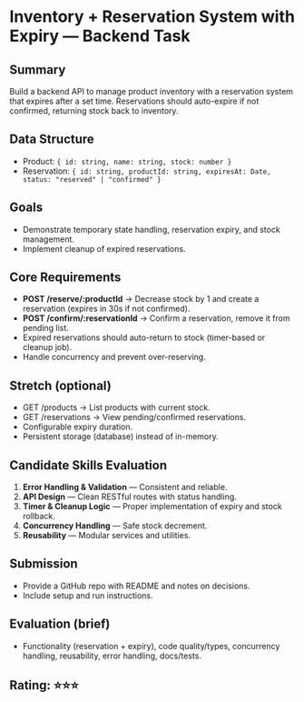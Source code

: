 # Inventory + Reservation System with Expiry — Backend Task

## Summary

Build a backend API to manage product inventory with a reservation system that expires after a set time. Reservations should auto-expire if not confirmed, returning stock back to inventory.

## Data Structure

* Product: `{ id: string, name: string, stock: number }`
* Reservation: `{ id: string, productId: string, expiresAt: Date, status: "reserved" | "confirmed" }`

## Goals

* Demonstrate temporary state handling, reservation expiry, and stock management.
* Implement cleanup of expired reservations.

## Core Requirements

* **POST /reserve/\:productId** → Decrease stock by 1 and create a reservation (expires in 30s if not confirmed).
* **POST /confirm/\:reservationId** → Confirm a reservation, remove it from pending list.
* Expired reservations should auto-return to stock (timer-based or cleanup job).
* Handle concurrency and prevent over-reserving.

## Stretch (optional)

* GET /products → List products with current stock.
* GET /reservations → View pending/confirmed reservations.
* Configurable expiry duration.
* Persistent storage (database) instead of in-memory.

## Candidate Skills Evaluation

1. **Error Handling & Validation** — Consistent and reliable.
2. **API Design** — Clean RESTful routes with status handling.
3. **Timer & Cleanup Logic** — Proper implementation of expiry and stock rollback.
4. **Concurrency Handling** — Safe stock decrement.
5. **Reusability** — Modular services and utilities.

## Submission

* Provide a GitHub repo with README and notes on decisions.
* Include setup and run instructions.

## Evaluation (brief)

* Functionality (reservation + expiry), code quality/types, concurrency handling, reusability, error handling, docs/tests.
## Rating: ⭐⭐⭐